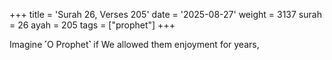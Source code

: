 +++
title = 'Surah 26, Verses 205'
date = '2025-08-27'
weight = 3137
surah = 26
ayah = 205
tags = ["prophet"]
+++

Imagine ˹O Prophet˺ if We allowed them enjoyment for years,